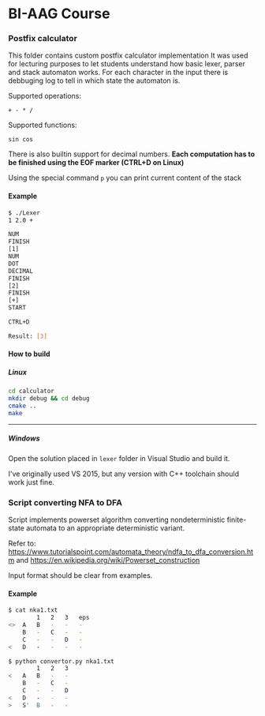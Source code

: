 # BI-AAG Course

### Postfix calculator
This folder contains custom postfix calculator implementation
It was used for lecturing purposes to let students understand how basic lexer, parser and stack automaton works.
For each character in the input there is debbuging log to tell in which state the automaton is.

Supported operations:
```
+ - * /
```
Supported functions:
```
sin cos
```
There is also builtin support for decimal numbers.
**Each computation has to be finished using the EOF marker (CTRL+D on Linux)**

Using the special command `p` you can print current content of the stack

#### Example
```bash
$ ./Lexer
1 2.0 +

NUM
FINISH
[1]
NUM
DOT
DECIMAL
FINISH
[2]
FINISH
[+]
START

CTRL+D

Result: [3]
```

#### How to build
##### Linux
```bash
cd calculator
mkdir debug && cd debug
cmake ..
make
```

---
##### Windows
Open the solution placed in `lexer` folder in Visual Studio and build it.

I've originally used VS 2015, but any version with C++ toolchain should work just fine.

### Script converting NFA to DFA
Script implements powerset algorithm converting nondeterministic finite-state automata to an appropriate deterministic variant.

Refer to:
https://www.tutorialspoint.com/automata_theory/ndfa_to_dfa_conversion.htm
and
https://en.wikipedia.org/wiki/Powerset_construction

Input format should be clear from examples.

#### Example
```bash
$ cat nka1.txt 
		1	2	3	eps
<>	A	B	-	-	-
	B	-	C	-	-
	C	-	-	D	-
<	D	-	-	-	-

$ python convertor.py nka1.txt
		1	2	3
<	A	B	-	-
	B	-	C	-
	C	-	-	D
<	D	-	-	-
>	S'	B	-	-
```
